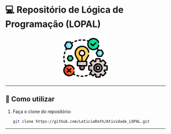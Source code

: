 # 💻 Repositório de Lógica de Programação (LOPAL)

<p align="center">
  <img src="Logo_LOPAL\LOPAL.png" alt="Ícone de Back-End" width="140">
</p>

---
## 🚀 Como utilizar

1. Faça o clone do repositório:
   ```bash
   git clone https://github.com/LeticiaRoth/Atividade_LOPAL.git
   ```
---

